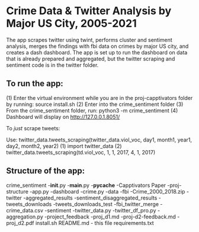 # Crime Data & Twitter Analysis by Major US City, 2005-2021

The app scrapes twitter using twint, performs cluster and sentiment analysis, merges the findings with fbi data on crimes by major US city, and creates a dash dashboard. The app is set up to run the dashboard on data that is already prepared and aggregated, but the twitter scraping and sentiment code is in the twitter folder.  


## To run the app: 

(1) Enter the virtual environment while you are in the proj-capptivators folder by running: source install.sh 
(2) Enter into the crime_sentiment folder 
(3) From the crime_sentiment folder, run: python3 -m crime_sentiment
(4) Dashboard will display on http://127.0.0.1.8051/

To *just* scrape tweets:

Use: twitter_data.tweets_scraping(twitter_data.viol_voc, day1, month1, year1, day2, month2, year2)
(1) import twitter_data
(2) twitter_data.tweets_scraping(td.viol_voc, 1, 1, 2017, 4, 1, 2017)



## Structure of the app: 

crime_sentiment 
-__init__.py
-__main__.py
-__pycache__
-Capptivators Paper
-proj-structure
-app.py
-dashboard
    -crime.py
-data
    -fbi
        -Crime_2000_2018.zip
    -twitter
        -aggregated_results
        -sentiment_disaggregated_results
        -tweets_downloads
        -tweets_downloads_test
    -fbi_twitter_merge
        -crime_data.csv
-sentiment
    -twitter_data.py
    -twitter_df_pro.py
    -aggregation.py
-project_feedback
    -proj_d1.md 
    -proj-d2-feedback.md
    -proj_d2.pdf
install.sh
README.md - this file
requirements.txt



